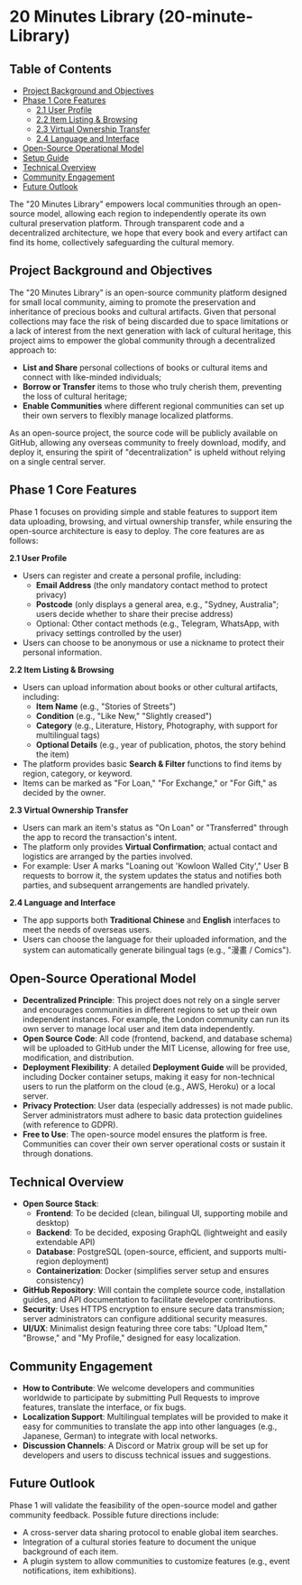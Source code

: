 # 20 Minutes Library (20-minute-Library)

## Table of Contents
- [Project Background and Objectives](#project-background-and-objectives)
- [Phase 1 Core Features](#phase-1-core-features)
  - [2.1 User Profile](#21-user-profile)
  - [2.2 Item Listing & Browsing](#22-item-listing--browsing)
  - [2.3 Virtual Ownership Transfer](#23-virtual-ownership-transfer)
  - [2.4 Language and Interface](#24-language-and-interface)
- [Open-Source Operational Model](#open-source-operational-model)
- [Setup Guide](./docs/SETUP.en.md)
- [Technical Overview](#technical-overview)
- [Community Engagement](#community-engagement)
- [Future Outlook](#future-outlook)

The "20 Minutes Library" empowers local communities through an open-source model, allowing each region to independently operate its own cultural preservation platform. Through transparent code and a decentralized architecture, we hope that every book and every artifact can find its home, collectively safeguarding the cultural memory.

## Project Background and Objectives
The "20 Minutes Library" is an open-source community platform designed for small local community, aiming to promote the preservation and inheritance of precious books and cultural artifacts. Given that personal collections may face the risk of being discarded due to space limitations or a lack of interest from the next generation with lack of cultural heritage, this project aims to empower the global community through a decentralized approach to:
- **List and Share** personal collections of books or cultural items and connect with like-minded individuals;
- **Borrow or Transfer** items to those who truly cherish them, preventing the loss of cultural heritage;
- **Enable Communities** where different regional communities can set up their own servers to flexibly manage localized platforms.

As an open-source project, the source code will be publicly available on GitHub, allowing any overseas community to freely download, modify, and deploy it, ensuring the spirit of "decentralization" is upheld without relying on a single central server.

## Phase 1 Core Features
Phase 1 focuses on providing simple and stable features to support item data uploading, browsing, and virtual ownership transfer, while ensuring the open-source architecture is easy to deploy. The core features are as follows:

**2.1 User Profile**
- Users can register and create a personal profile, including:
  - **Email Address** (the only mandatory contact method to protect privacy)
  - **Postcode** (only displays a general area, e.g., "Sydney, Australia"; users decide whether to share their precise address)
  - Optional: Other contact methods (e.g., Telegram, WhatsApp, with privacy settings controlled by the user)
- Users can choose to be anonymous or use a nickname to protect their personal information.

**2.2 Item Listing & Browsing**
- Users can upload information about books or other cultural artifacts, including:
  - **Item Name** (e.g., "Stories of Streets")
  - **Condition** (e.g., "Like New," "Slightly creased")
  - **Category** (e.g., Literature, History, Photography, with support for multilingual tags)
  - **Optional Details** (e.g., year of publication, photos, the story behind the item)
- The platform provides basic **Search & Filter** functions to find items by region, category, or keyword.
- Items can be marked as "For Loan," "For Exchange," or "For Gift," as decided by the owner.

**2.3 Virtual Ownership Transfer**
- Users can mark an item's status as "On Loan" or "Transferred" through the app to record the transaction's intent.
- The platform only provides **Virtual Confirmation**; actual contact and logistics are arranged by the parties involved.
- For example: User A marks "Loaning out 'Kowloon Walled City'," User B requests to borrow it, the system updates the status and notifies both parties, and subsequent arrangements are handled privately.

**2.4 Language and Interface**
- The app supports both **Traditional Chinese** and **English** interfaces to meet the needs of overseas users.
- Users can choose the language for their uploaded information, and the system can automatically generate bilingual tags (e.g., "漫畫 / Comics").

## Open-Source Operational Model
- **Decentralized Principle**: This project does not rely on a single server and encourages communities in different regions to set up their own independent instances. For example, the London community can run its own server to manage local user and item data independently.
- **Open Source Code**: All code (frontend, backend, and database schema) will be uploaded to GitHub under the MIT License, allowing for free use, modification, and distribution.
- **Deployment Flexibility**: A detailed **Deployment Guide** will be provided, including Docker container setups, making it easy for non-technical users to run the platform on the cloud (e.g., AWS, Heroku) or a local server.
- **Privacy Protection**: User data (especially addresses) is not made public. Server administrators must adhere to basic data protection guidelines (with reference to GDPR).
- **Free to Use**: The open-source model ensures the platform is free. Communities can cover their own server operational costs or sustain it through donations.

## Technical Overview
- **Open Source Stack**:
  - **Frontend**: To be decided (clean, bilingual UI, supporting mobile and desktop)
  - **Backend**: To be decided, exposing GraphQL (lightweight and easily extendable API)
  - **Database**: PostgreSQL (open-source, efficient, and supports multi-region deployment)
  - **Containerization**: Docker (simplifies server setup and ensures consistency)
- **GitHub Repository**: Will contain the complete source code, installation guides, and API documentation to facilitate developer contributions.
- **Security**: Uses HTTPS encryption to ensure secure data transmission; server administrators can configure additional security measures.
- **UI/UX**: Minimalist design featuring three core tabs: "Upload Item," "Browse," and "My Profile," designed for easy localization.

## Community Engagement
- **How to Contribute**: We welcome developers and communities worldwide to participate by submitting Pull Requests to improve features, translate the interface, or fix bugs.
- **Localization Support**: Multilingual templates will be provided to make it easy for communities to translate the app into other languages (e.g., Japanese, German) to integrate with local networks.
- **Discussion Channels**: A Discord or Matrix group will be set up for developers and users to discuss technical issues and suggestions.

## Future Outlook
Phase 1 will validate the feasibility of the open-source model and gather community feedback. Possible future directions include:
- A cross-server data sharing protocol to enable global item searches.
- Integration of a cultural stories feature to document the unique background of each item.
- A plugin system to allow communities to customize features (e.g., event notifications, item exhibitions).

